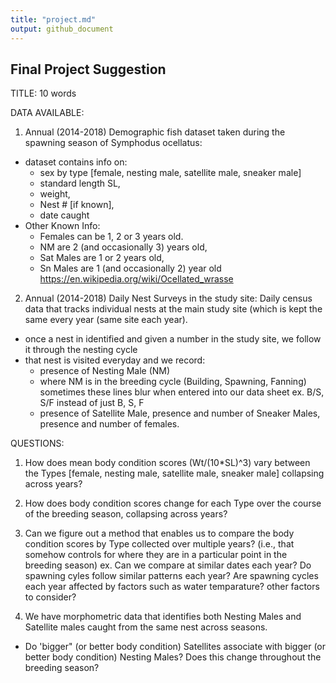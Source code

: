 ```yaml
---
title: "project.md"
output: github_document
---
```


## Final Project Suggestion

TITLE: 10 words


DATA AVAILABLE:

1) Annual (2014-2018) Demographic fish dataset taken during the spawning season of Symphodus ocellatus:
- dataset contains info on: 
    - sex by type [female, nesting male, satellite male, sneaker male] 
    - standard length SL, 
    - weight, 
    - Nest # [if known], 
    - date caught
- Other Known Info: 
  - Females can be 1, 2 or 3 years old. 
  - NM are 2 (and occasionally 3) years old, 
  - Sat Males are 1 or 2 years old, 
  - Sn Males are 1 (and occasionally 2) year old
https://en.wikipedia.org/wiki/Ocellated_wrasse

2) Annual (2014-2018) Daily Nest Surveys in the study site:
Daily census data that tracks individual nests at the main study site (which is kept the same every year (same site each year).
- once a nest in identified and given a number in the study site, we follow it through the nesting cycle
- that nest is visited everyday and we record:
  - presence of Nesting Male (NM)
  - where NM is in the breeding cycle (Building, Spawning, Fanning) sometimes these lines blur when entered into our data sheet  ex. B/S, S/F instead of just B, S, F
  - presence of Satellite Male, presence and number of Sneaker Males, presence and number of females.
  
  
QUESTIONS:

1. How does mean body condition scores (Wt/(10*SL)^3) vary between the Types [female, nesting male, satellite male, sneaker male] collapsing across years? 

2. How does body condition scores change for each Type over the course of the breeding season, collapsing across years?

3. Can we figure out a method that enables us to compare the body condition scores by Type collected over multiple years? (i.e., that somehow controls for where they are in a particular point in the  breeding season)
  ex. Can we compare at similar dates each year?
      Do spawning cyles follow similar patterns each year?
      Are spawning cycles each year affected by factors such as water temparature? other factors to consider?

4. We have morphometric data that identifies both Nesting Males and Satellite males caught from the same nest across seasons.
  - Do 'bigger" (or better body condition) Satellites associate with bigger (or better body condition) Nesting Males?
    Does this change throughout the breeding season?
    
    


  

